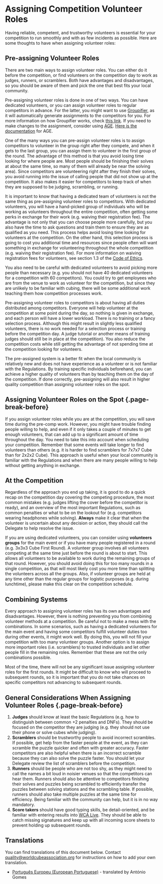 # Assigning Competition Volunteer Roles

Having reliable, competent, and trustworthy volunteers is essential for your competition to run smoothly and with as few incidents as possible. Here are some thoughts to have when assigning volunteer roles:

## Pre-assigning Volunteer Roles

There are two main ways to assign volunteer roles. You can either do it before the competition, or find volunteers on the competition day to work as judges, runners, or scramblers. Both have advantages and disadvantages, so you should be aware of them and pick the one that best fits your local community.

Pre-assigning volunteer roles is done in one of two ways. You can have dedicated volunteers, or you can assign volunteer roles to regular competitors in advance. For the latter, you might want to use [Groupifier](https://groupifier.jonatanklosko.com/), as it will automatically generate assignments to the competitors for you. For more information on how Groupifier works, check [this link](https://github.com/jonatanklosko/groupifier/wiki/Guide). If you need to make changes to the assignment, consider using [AGE](https://goosly.github.io/AGE/). [Here is the documentation](https://github.com/Goosly/AGE/wiki) for AGE.

One of the many ways you can pre-assign volunteer roles is to assign competitors to volunteer in the group right after they compete, and when it gets to the last group, you can assign them to volunteer in the first group of the round. The advantage of this method is that you avoid losing time looking for where people are. Most people should be finishing their solves at about the same time, so many of them will already be near the solving area). Since competitors are volunteering right after they finish their solves, you avoid running into the issue of calling people that did not show up at the competition. It also makes it easier for competitors to keep track of when they are supposed to be judging, scrambling, or running.

It is important to know that having a dedicated team of volunteers is not the same thing as pre-assigning volunteer roles to competitors. With dedicated volunteers, you will have a hand-picked group of individuals who will be working as volunteers throughout the entire competition, often getting some perks in exchange for their work (e.g. waiving their registration fee). The advantage is not only that you can choose people more carefully, but you also have the time to ask questions and train them to ensure they are as qualified as you need. This process helps avoid losing time looking for volunteers at the competition. On the other hand, this selection process is going to cost you additional time and resources since people often will want something in exchange for volunteering throughout the whole competition (e.g. waiving their registration fee). For more information on waiving registration fees for volunteers, see section 1.3 of the [Code of Ethics](wcadoc{documents/Code%20of%20Ethics.pdf}).

You also need to be careful with dedicated volunteers to avoid picking more people than necessary (e.g. you should not have 40 dedicated volunteers for a competition with 60 competitors). You could try to get employees who are from the venue to work as volunteer for the competition, but since they are unlikely to be familiar with cubing, there will be some additional work teaching them how competition processes work.

Pre-assigning volunteer roles to competitors is about having all duties distributed among competitors. Everyone will help volunteer at the competition at some point during the day, so nothing is given in exchange, and each person will have a lower workload. There is no training or a fancy selection process. Although this might result in slightly less qualified volunteers, there is no work needed for a selection process or training before the competition day. A judge tutorial or another means of training judges should still be in place at the competition). You also reduce the competition costs while still getting the advantage of not spending time at the competition looking for volunteers.

The pre-assigned system is a better fit when the local community is relatively new and does not have experience as a volunteer or is not familiar with the Regulations. By training specific individuals beforehand, you can achieve a higher quality of volunteers than by teaching them on the day of the competition. If done correctly, pre-assigning will also result in higher quality competition than assigning volunteer roles on the spot.

## Assigning Volunteer Roles on the Spot {.page-break-before}

If you assign volunteer roles while you are at the competition, you will save time during the pre-comp work. However, you might have trouble finding people willing to help, and even if it only takes a couple of minutes to get enough volunteers, that can add up to a significant amount of time throughout the day. You need to take this into account when scheduling your competition. Remember that some events will take longer to find volunteers than others (e.g. it is harder to find scramblers for 7x7x7 Cube than for 2x2x2 Cube). This approach is useful when your local community is familiar with the Regulations and when there are many people willing to help without getting anything in exchange.

## At the Competition

Regardless of the approach you end up taking, it is good to do a quick recap on the competition day covering the competing procedure, the most common mistakes (e.g. judges lifting the cover before the competitor is ready), and an overview of the most important Regulations, such as common penalties or what to be on the lookout for (e.g. competitors wearing headphones while solving). **Always** make it clear that when the volunteer is uncertain about any decision or action, they should call the Delegate to help resolve the issue.

If you are using dedicated volunteers, you can consider using **volunteers groups** for the main event or if you have many people registered in a round (e.g. 3x3x3 Cube First Round). A volunteer group involves all volunteers competing at the same time just before the round is about to start. This allows all volunteers to be available to work during the remaining groups of that round. However, you should avoid doing this for too many rounds in a single competition, as that will most likely cost you more time than splitting the volunteers across all the groups. Also, if volunteer groups are held at any time other than the regular groups for logistic purposes (e.g. during lunchtime), please make this clear on the competition schedule.

## Combining Systems

Every approach to assigning volunteer roles has its own advantages and disadvantages. However, there is nothing preventing you from combining volunteer methods at a competition. Be careful not to make a mess with the combinations. In some scenarios, such as having a dedicated volunteers for the main event and having some competitors fulfill volunteer duties too during other events, it might work well. By doing this, you will not fill your competition with too many volunteer groups. Another option is to assign more important roles (i.e. scramblers) to trusted individuals and let other people fill in the remaining roles. Remember that these are not the only combinations possible.

Most of the time, there will not be any significant issue assigning volunteer roles for the first rounds. It might be difficult to know who will proceed to subsequent rounds, so it is important that you do not take chances on specific competitors not advancing to subsequent rounds.

## General Considerations When Assigning Volunteer Roles {.page-break-before}

1. **Judges** should know at least the basic Regulations (e.g. how to distinguish between common +2 penalties and DNFs). They should be focused on the competitor they are judging (e.g. they should not use their phone or solve cubes while judging).
2. **Scramblers** should be trustworthy people to avoid incorrect scrambles. If possible, get help from the faster people at the event, as they can scramble the puzzle quicker and often with greater accuracy. Faster competitors are also helpful when there is an incorrect scramble because they can also solve the puzzle faster. You should let your Delegate review the list of scramblers before the competition.
3. **Runners** should be people who are not too shy, as they might need to call the names a bit loud in noisier venues so that the competitors can hear them. Runners should also be attentive to competitors finishing their solves and puzzles being scrambled to efficiently transfer the puzzles between solving stations and the scrambling table. If possible, runners should also take multiple puzzles at the same time for efficiency. Being familiar with the community can help, but it is in no way mandatory.
4. **Score takers** should have good typing skills, be detail-oriented, and be familiar with entering results into [WCA Live](https://live.worldcubeassociation.org/). They should be able to catch missing signatures and keep up with all incoming score sheets to prevent holding up subsequent rounds.

<div class="spacer"></div>

## Translations

You can find translations of this document below. Contact [quality@worldcubeassociation.org](mailto:quality@worldcubeassociation.org) for instructions on how to add your own translation.

- [Português Europeu (European Portuguese)](wcadoc{edudoc/organizer-guidelines/pt/competition-volunteers.pdf}) - translated by António Gomes
